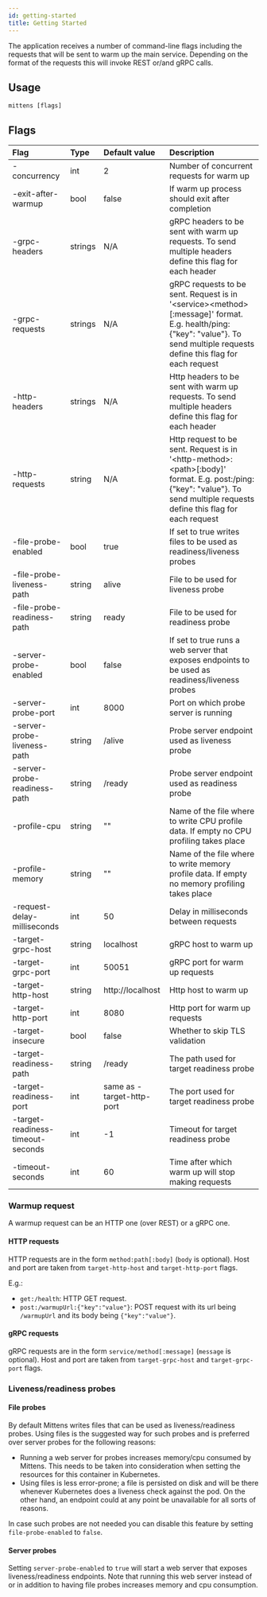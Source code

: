 ```yaml
---
id: getting-started
title: Getting Started
---
```


The application receives a number of command-line flags including the requests that will be sent to warm up the main service. Depending on the format of the requests this will invoke REST or/and gRPC calls.

## Usage

    mittens [flags]

## Flags

| Flag                              | Type    | Default value             | Description                                                                                                                                                                        |
|:----------------------------------|:--------|:--------------------------|:-----------------------------------------------------------------------------------------------------------------------------------------------------------------------------------|
| -concurrency                      | int     | 2                         | Number of concurrent requests for warm up                                                                                                                                          |
| -exit-after-warmup                | bool    | false                     | If warm up process should exit after completion                                                                                                                                    |
| -grpc-headers                     | strings | N/A                       | gRPC headers to be sent with warm up requests. To send multiple headers define this flag for each header                                                                           |
| -grpc-requests                    | strings | N/A                       | gRPC requests to be sent. Request is in '\<service\>\<method\>\[:message\]' format. E.g. health/ping:{"key": "value"}. To send multiple requests define this flag for each request |
| -http-headers                     | strings | N/A                       | Http headers to be sent with warm up requests. To send multiple headers define this flag for each header                                                                           |
| -http-requests                    | string  | N/A                       | Http request to be sent. Request is in '\<http-method\>:\<path\>\[:body\]' format. E.g. post:/ping:{"key": "value"}. To send multiple requests define this flag for each request   |
| -file-probe-enabled               | bool    | true                      | If set to true writes files to be used as readiness/liveness probes                                                                                                                |
| -file-probe-liveness-path         | string  | alive                     | File to be used for liveness probe                                                                                                                                                 |
| -file-probe-readiness-path        | string  | ready                     | File to be used for readiness probe                                                                                                                                                |
| -server-probe-enabled             | bool    | false                     | If set to true runs a web server that exposes endpoints to be used as readiness/liveness probes                                                                                    |
| -server-probe-port                | int     | 8000                      | Port on which probe server is running                                                                                                                                              |
| -server-probe-liveness-path       | string  | /alive                    | Probe server endpoint used as liveness probe                                                                                                                                       |
| -server-probe-readiness-path      | string  | /ready                    | Probe server endpoint used as readiness probe                                                                                                                                      |
| -profile-cpu                      | string  | ""                        | Name of the file where to write CPU profile data. If empty no CPU profiling takes place                                                                                            |
| -profile-memory                   | string  | ""                        | Name of the file where to write memory profile data. If empty no memory profiling takes place                                                                                      |
| -request-delay-milliseconds       | int     | 50                        | Delay in milliseconds between requests                                                                                                                                             |
| -target-grpc-host                 | string  | localhost                 | gRPC host to warm up                                                                                                                                                               |
| -target-grpc-port                 | int     | 50051                     | gRPC port for warm up requests                                                                                                                                                     |
| -target-http-host                 | string  | http://localhost          | Http host to warm up                                                                                                                                                               |
| -target-http-port                 | int     | 8080                      | Http port for warm up requests                                                                                                                                                     |
| -target-insecure                  | bool    | false                     | Whether to skip TLS validation                                                                                                                                                     |
| -target-readiness-path            | string  | /ready                    | The path used for target readiness probe                                                                                                                                           |
| -target-readiness-port            | int     | same as -target-http-port | The port used for target readiness probe                                                                                                                                           |
| -target-readiness-timeout-seconds | int     | -1                        | Timeout for target readiness probe                                                                                                                                                 |
| -timeout-seconds                  | int     | 60                        | Time after which warm up will stop making requests                                                                                                                                 |

### Warmup request
A warmup request can be an HTTP one (over REST) or a gRPC one.

#### HTTP requests

HTTP requests are in the form `method:path[:body]` (`body` is optional).
Host and port are taken from `target-http-host` and
`target-http-port` flags.

E.g.:
 - `get:/health`: HTTP GET request.
 - `post:/warmupUrl:{"key":"value"}`: POST request with its url being `/warmupUrl` and its body being `{"key":"value"}`.

#### gRPC requests

gRPC requests are in the form `service/method[:message]` (`message` is optional). Host and port are taken from `target-grpc-host` and
`target-grpc-port` flags.

### Liveness/readiness probes

#### File probes
By default Mittens writes files that can be used as liveness/readiness probes. Using files is the suggested way for such probes and is preferred over server probes for the following reasons:
- Running a web server for probes increases memory/cpu consumed by Mittens. This needs to be taken into consideration when setting the resources for this container in Kubernetes.
- Using files is less error-prone; a file is persisted on disk and will be there whenever Kubernetes does a liveness check against the pod. On the other hand, an endpoint could at any point be unavailable for all sorts of reasons.

In case such probes are not needed you can disable this feature by setting `file-probe-enabled` to `false`. 

#### Server probes

Setting `server-probe-enabled` to `true` will start a web server that exposes liveness/readiness endpoints. 
Note that running this web server instead of or in addition to having file probes increases memory and cpu consumption.

